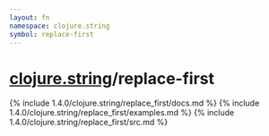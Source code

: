 ```yaml
---
layout: fn
namespace: clojure.string
symbol: replace-first
---
```


# [clojure.string](../)/replace-first

{% include 1.4.0/clojure.string/replace_first/docs.md %}
{% include 1.4.0/clojure.string/replace_first/examples.md %}
{% include 1.4.0/clojure.string/replace_first/src.md %}

